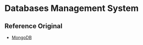 # Databases Management System
## Reference Original
- [MongoDB](https://docs.mongodb.com/manual/tutorial/install-mongodb-on-ubuntu/)